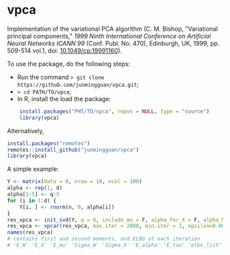 # vpca
Implementation of the variational PCA algorithm (C. M. Bishop, "Variational principal components," *1999 Ninth International Conference on Artificial Neural Networks ICANN 99* (Conf. Publ. No. 470), Edinburgh, UK, 1999, pp. 509-514 vol.1, doi: [10.1049/cp:19991160](https://doi.org/10.1049/cp:19991160)).

To use the package, do the following steps:

-   Run the command `> git clone https://github.com/junmingguan/vpca.git`;
-   `> cd PATH/TO/vpca`;
-   In R, install the load the package:
```r
    install.packages("PHT/TO/vpca", repos = NULL, type = "source")
    library(vpca)
```

Alternatively,

```r
install.packages("remotes")
remotes::install_github("junmingguan/vpca")
library(vpca)
```

A simple example:
```r
Y <- matrix(data = 0, nrow = 10, ncol = 100)
alpha <- rep(1, d)
alpha[1:5] <- q:5
for (i in 1:d) {
    Y[i, ] <- rnorm(n, 0, alpha[i])
}
res_vpca <- init_svd(Y, q = 6, include_mu = F, alpha_for_X = F, alpha_MLE = F)
res_vpca <- vpcar(res_vpca, max.iter = 2000, min.iter = 1, epsilon=0.0001)
names(res_vpca)
# contains first and second moments, and ELBO at each iteration
# 'E_W' 'E_X' 'E_mu' 'Sigma_W' 'Sigma_X' 'E_alpha' 'E_tau' 'elbo_list'
```